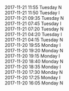 2017-11-21 11:55 Tuesday  N  
2017-11-21 11:50 Tuesday  I  
2017-11-21 09:35 Tuesday  N  
2017-11-21 07:45 Tuesday  I  
2017-11-21 07:20 Tuesday  N  
2017-11-21 04:20 Tuesday  I  
2017-11-21 04:15 Tuesday  N  
2017-11-20 19:55 Monday  I  
2017-11-20 19:20 Monday  N  
2017-11-20 19:15 Monday  I  
2017-11-20 18:40 Monday  N  
2017-11-20 18:35 Monday  I  
2017-11-20 17:30 Monday  N  
2017-11-20 17:25 Monday  I  
2017-11-20 16:05 Monday  N  
